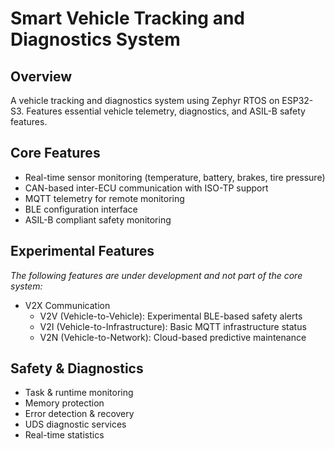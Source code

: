 # Smart Vehicle Tracking and Diagnostics System

## Overview
A vehicle tracking and diagnostics system using Zephyr RTOS on ESP32-S3. Features essential vehicle telemetry, diagnostics, and ASIL-B safety features.

## Core Features
- Real-time sensor monitoring (temperature, battery, brakes, tire pressure)
- CAN-based inter-ECU communication with ISO-TP support
- MQTT telemetry for remote monitoring
- BLE configuration interface
- ASIL-B compliant safety monitoring

## Experimental Features
*The following features are under development and not part of the core system:*
- V2X Communication
  - V2V (Vehicle-to-Vehicle): Experimental BLE-based safety alerts
  - V2I (Vehicle-to-Infrastructure): Basic MQTT infrastructure status
  - V2N (Vehicle-to-Network): Cloud-based predictive maintenance

## Safety & Diagnostics
- Task & runtime monitoring
- Memory protection
- Error detection & recovery
- UDS diagnostic services
- Real-time statistics
